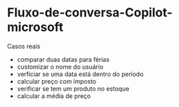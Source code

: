 # Fluxo-de-conversa-Copilot-microsoft

Casos reais
- comparar duas datas para férias
- customizar o nome do usuário
- verficiar se uma data está dentro do período
- calcular preço com imposto
- verificar se tem um produto no estoque
- calcular a média de preço
